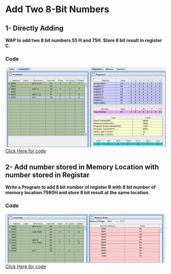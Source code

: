 # Add Two 8-Bit Numbers

## 1- Directly Adding

**WAP to add two 8 bit numbers 55 H and 75H. Store 8 bit result in register C.**

### Code
![addition of two 8-bit numbers](addTwoEightBits.png)
[Click Here for code](addTwoEightBits.asm)


## 2- Add number stored in Memory Location with number stored in Registar

**Write a Program to add 8 bit number of register B with 8 bit number of memory location 7980H and store 8 bit result at the same location.**

### Code
![addition of two 8-bit numbers](addTwoEightBitsII.png)
[Click Here for code](addTwoEightBitsII.asm)
